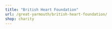 ```yaml
---
title: "British Heart Foundation"
url: /great-yarmouth/british-heart-foundation/
shop: charity
---
```

